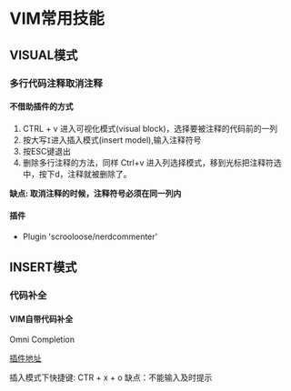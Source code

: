 # VIM常用技能

## VISUAL模式

### 多行代码注释取消注释

#### 不借助插件的方式

1. CTRL + v 进入可视化模式(visual block)，选择要被注释的代码前的一列
2. 按大写`I`进入插入模式(insert model),输入注释符号
3. 按ESC键退出
4. 删除多行注释的方法，同样 Ctrl+v 进入列选择模式，移到光标把注释符选中，按下d，注释就被删除了。

**缺点: 取消注释的时候，注释符号必须在同一列内**

#### 插件

- Plugin 'scrooloose/nerdcommenter'

## INSERT模式

### 代码补全

#### VIM自带代码补全

Omni Completion

[插件地址](https://www.vim.org/scripts/script.php?script_id=3172)

插入模式下快捷键: CTR + x + o
缺点：不能输入及时提示
